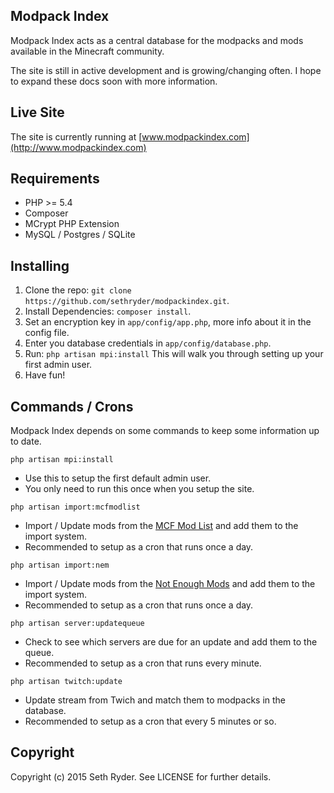 ## Modpack Index

Modpack Index acts as a central database for the modpacks and mods available in the Minecraft community.

The site is still in active development and is growing/changing often. I hope to expand these docs soon with more information.

## Live Site

The site is currently running at [www.modpackindex.com](http://www.modpackindex.com)

## Requirements

* PHP >= 5.4
* Composer
* MCrypt PHP Extension
* MySQL / Postgres / SQLite

## Installing

1. Clone the repo: `git clone https://github.com/sethryder/modpackindex.git`.
2. Install Dependencies: `composer install`.
3. Set an encryption key in `app/config/app.php`, more info about it in the config file.
4. Enter you database credentials in `app/config/database.php`.
5. Run: `php artisan mpi:install` This will walk you through setting up your first admin user.
6. Have fun!

## Commands / Crons

Modpack Index depends on some commands to keep some information up to date.

`php artisan mpi:install`

* Use this to setup the first default admin user.
* You only need to run this once when you setup the site.

`php artisan import:mcfmodlist`

* Import / Update mods from the [MCF Mod List](http://modlist.mcf.li/) and add them to the import system.
* Recommended to setup as a cron that runs once a day.

`php artisan import:nem`

* Import / Update mods from the [Not Enough Mods](https://bot.notenoughmods.com/) and add them to the import system.
* Recommended to setup as a cron that runs once a day.

`php artisan server:updatequeue`

* Check to see which servers are due for an update and add them to the queue.
* Recommended to setup as a cron that runs every minute.

`php artisan twitch:update`

* Update stream from Twich and match them to modpacks in the database.
* Recommended to setup as a cron that every 5 minutes or so.

## Copyright

Copyright (c) 2015 Seth Ryder. See LICENSE for further details.